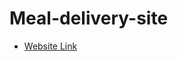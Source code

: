 # Meal-delivery-site
- [Website Link](https://6666ce57174b581726d20b67--earnest-paletas-24cd90.netlify.app/)
